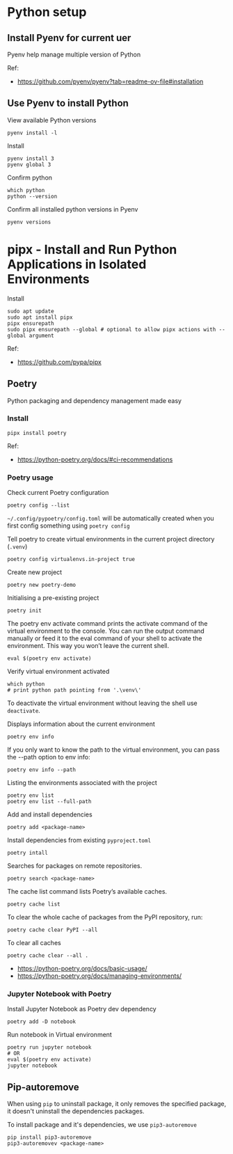 # Python setup

## Install Pyenv for current uer
Pyenv help manage multiple version of Python

Ref:
- https://github.com/pyenv/pyenv?tab=readme-ov-file#installation

## Use Pyenv to install Python

View available Python versions

    pyenv install -l

Install

    pyenv install 3
    pyenv global 3

Confirm python

    which python
    python --version

Confirm all installed python versions in Pyenv

    pyenv versions

# pipx - Install and Run Python Applications in Isolated Environments
Install

    sudo apt update
    sudo apt install pipx
    pipx ensurepath
    sudo pipx ensurepath --global # optional to allow pipx actions with --global argument

Ref:
- https://github.com/pypa/pipx

## Poetry
Python packaging and dependency management made easy

### Install
    pipx install poetry

Ref:
- https://python-poetry.org/docs/#ci-recommendations

### Poetry usage
Check current Poetry configuration

    poetry config --list

`~/.config/pypoetry/config.toml` will be automatically created when you first config something using `poetry config`

Tell poetry to create virtual environments in the current project directory (`.venv`)

    poetry config virtualenvs.in-project true

Create new project

    poetry new poetry-demo

Initialising a pre-existing project

    poetry init

The poetry env activate command prints the activate command of the virtual environment to the console. You can run the output command manually or feed it to the eval command of your shell to activate the environment. This way you won’t leave the current shell.

    eval $(poetry env activate)
    
Verify virtual environment activated

    which python 
    # print python path pointing from '.\venv\'

To deactivate the virtual environment without leaving the shell use `deactivate`.

Displays information about the current environment

    poetry env info

If you only want to know the path to the virtual environment, you can pass the --path option to env info:

    poetry env info --path

Listing the environments associated with the project

    poetry env list
    poetry env list --full-path

Add and install dependencies

    poetry add <package-name>

Install dependencies from existing `pyproject.toml`

    poetry intall

 Searches for packages on remote repositories.

    poetry search <package-name>

The cache list command lists Poetry’s available caches.

    poetry cache list

To clear the whole cache of packages from the PyPI repository, run:

    poetry cache clear PyPI --all

To clear all caches

    poetry cache clear --all .

- https://python-poetry.org/docs/basic-usage/
- https://python-poetry.org/docs/managing-environments/

### Jupyter Notebook with Poetry

Install Jupyter Notebook as Poetry dev dependency

    poetry add -D notebook

Run notebook in Virtual environment

    poetry run jupyter notebook
    # OR
    eval $(poetry env activate)
    jupyter notebook

## Pip-autoremove

When using `pip` to uninstall package, it only removes the specified package, it doesn't uninstall the dependencies packages. 

To install package and it's dependencies, we use `pip3-autoremove`

    pip install pip3-autoremove
    pip3-autoremovev <package-name>